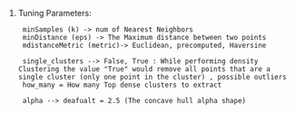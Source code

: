 
1. Tuning Parameters:

		minSamples (k) -> num of Nearest Neighbors
		minDistance (eps) -> The Maximum distance between two points
		mdistanceMetric (metric)-> Euclidean, precomputed, Haversine

		single_clusters --> False, True : While performing density Clustering the value "True" would remove all points that are a single cluster (only one point in the cluster) , possible outliers
		how_many = How many Top dense clusters to extract

		alpha --> deafualt = 2.5 (The concave hull alpha shape)
